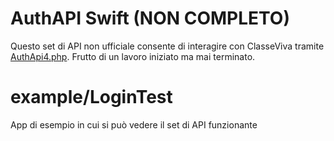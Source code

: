 # AuthAPI Swift (NON COMPLETO)
Questo set di API non ufficiale consente di interagire con ClasseViva tramite [AuthApi4.php](https://web.spaggiari.eu/auth/app/default/AuthApi4.php).
Frutto di un lavoro iniziato ma mai terminato.

# example/LoginTest
App di esempio in cui si può vedere il set di API funzionante
